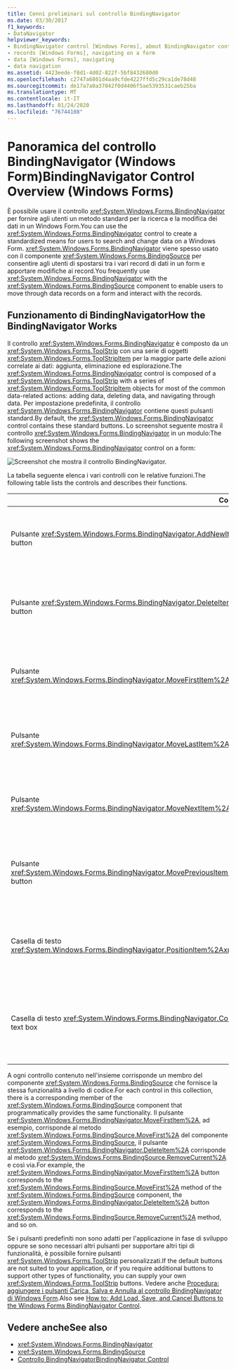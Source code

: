 ```yaml
---
title: Cenni preliminari sul controllo BindingNavigator
ms.date: 03/30/2017
f1_keywords:
- DataNavigator
helpviewer_keywords:
- BindingNavigator control [Windows Forms], about BindingNavigator control
- records [Windows Forms], navigating on a form
- data [Windows Forms], navigating
- data navigation
ms.assetid: 4423eede-f8d1-4d02-822f-5bf8432680d0
ms.openlocfilehash: c2747a6801d4aa9cfde4227ffd5c29ca1de78d48
ms.sourcegitcommit: de17a7a0a37042f0d4406f5ae5393531caeb25ba
ms.translationtype: MT
ms.contentlocale: it-IT
ms.lasthandoff: 01/24/2020
ms.locfileid: "76744108"
---
```

# <a name="bindingnavigator-control-overview-windows-forms"></a><span data-ttu-id="42770-102">Panoramica del controllo BindingNavigator (Windows Form)</span><span class="sxs-lookup"><span data-stu-id="42770-102">BindingNavigator Control Overview (Windows Forms)</span></span>
<span data-ttu-id="42770-103">È possibile usare il controllo <xref:System.Windows.Forms.BindingNavigator> per fornire agli utenti un metodo standard per la ricerca e la modifica dei dati in un Windows Form.</span><span class="sxs-lookup"><span data-stu-id="42770-103">You can use the <xref:System.Windows.Forms.BindingNavigator> control to create a standardized means for users to search and change data on a Windows Form.</span></span> <span data-ttu-id="42770-104"><xref:System.Windows.Forms.BindingNavigator> viene spesso usato con il componente <xref:System.Windows.Forms.BindingSource> per consentire agli utenti di spostarsi tra i vari record di dati in un form e apportare modifiche ai record.</span><span class="sxs-lookup"><span data-stu-id="42770-104">You frequently use <xref:System.Windows.Forms.BindingNavigator> with the <xref:System.Windows.Forms.BindingSource> component to enable users to move through data records on a form and interact with the records.</span></span>  
  
## <a name="how-the-bindingnavigator-works"></a><span data-ttu-id="42770-105">Funzionamento di BindingNavigator</span><span class="sxs-lookup"><span data-stu-id="42770-105">How the BindingNavigator Works</span></span>  

 <span data-ttu-id="42770-106">Il controllo <xref:System.Windows.Forms.BindingNavigator> è composto da un <xref:System.Windows.Forms.ToolStrip> con una serie di oggetti <xref:System.Windows.Forms.ToolStripItem> per la maggior parte delle azioni correlate ai dati: aggiunta, eliminazione ed esplorazione.</span><span class="sxs-lookup"><span data-stu-id="42770-106">The <xref:System.Windows.Forms.BindingNavigator> control is composed of a <xref:System.Windows.Forms.ToolStrip> with a series of <xref:System.Windows.Forms.ToolStripItem> objects for most of the common data-related actions: adding data, deleting data, and navigating through data.</span></span> <span data-ttu-id="42770-107">Per impostazione predefinita, il controllo <xref:System.Windows.Forms.BindingNavigator> contiene questi pulsanti standard.</span><span class="sxs-lookup"><span data-stu-id="42770-107">By default, the <xref:System.Windows.Forms.BindingNavigator> control contains these standard buttons.</span></span> <span data-ttu-id="42770-108">Lo screenshot seguente mostra il controllo <xref:System.Windows.Forms.BindingNavigator> in un modulo:</span><span class="sxs-lookup"><span data-stu-id="42770-108">The following screenshot shows the <xref:System.Windows.Forms.BindingNavigator> control on a form:</span></span>
  
 ![Screenshot che mostra il controllo BindingNavigator.](./media/bindingnavigator-control-overview-windows-forms/bindingnavigator-control-form.gif)  
  
 <span data-ttu-id="42770-110">La tabella seguente elenca i vari controlli con le relative funzioni.</span><span class="sxs-lookup"><span data-stu-id="42770-110">The following table lists the controls and describes their functions.</span></span>  
  
|<span data-ttu-id="42770-111">Control</span><span class="sxs-lookup"><span data-stu-id="42770-111">Control</span></span>|<span data-ttu-id="42770-112">Funzione</span><span class="sxs-lookup"><span data-stu-id="42770-112">Function</span></span>|  
|-------------|--------------|  
|<span data-ttu-id="42770-113">Pulsante <xref:System.Windows.Forms.BindingNavigator.AddNewItem%2A></span><span class="sxs-lookup"><span data-stu-id="42770-113"><xref:System.Windows.Forms.BindingNavigator.AddNewItem%2A> button</span></span>|<span data-ttu-id="42770-114">Inserisce una nuova riga nell'origine dati sottostante.</span><span class="sxs-lookup"><span data-stu-id="42770-114">Inserts a new row into the underlying data source.</span></span>|  
|<span data-ttu-id="42770-115">Pulsante <xref:System.Windows.Forms.BindingNavigator.DeleteItem%2A></span><span class="sxs-lookup"><span data-stu-id="42770-115"><xref:System.Windows.Forms.BindingNavigator.DeleteItem%2A> button</span></span>|<span data-ttu-id="42770-116">Elimina la riga corrente dall'origine dati sottostante.</span><span class="sxs-lookup"><span data-stu-id="42770-116">Deletes the current row from the underlying data source.</span></span>|  
|<span data-ttu-id="42770-117">Pulsante <xref:System.Windows.Forms.BindingNavigator.MoveFirstItem%2A></span><span class="sxs-lookup"><span data-stu-id="42770-117"><xref:System.Windows.Forms.BindingNavigator.MoveFirstItem%2A> button</span></span>|<span data-ttu-id="42770-118">Passa al primo elemento nell'origine dati sottostante.</span><span class="sxs-lookup"><span data-stu-id="42770-118">Moves to the first item in the underlying data source.</span></span>|  
|<span data-ttu-id="42770-119">Pulsante <xref:System.Windows.Forms.BindingNavigator.MoveLastItem%2A></span><span class="sxs-lookup"><span data-stu-id="42770-119"><xref:System.Windows.Forms.BindingNavigator.MoveLastItem%2A> button</span></span>|<span data-ttu-id="42770-120">Passa all'ultimo elemento nell'origine dati sottostante.</span><span class="sxs-lookup"><span data-stu-id="42770-120">Moves to the last item in the underlying data source.</span></span>|  
|<span data-ttu-id="42770-121">Pulsante <xref:System.Windows.Forms.BindingNavigator.MoveNextItem%2A></span><span class="sxs-lookup"><span data-stu-id="42770-121"><xref:System.Windows.Forms.BindingNavigator.MoveNextItem%2A> button</span></span>|<span data-ttu-id="42770-122">Passa all'elemento successivo nell'origine dati sottostante.</span><span class="sxs-lookup"><span data-stu-id="42770-122">Moves to the next item in the underlying data source.</span></span>|  
|<span data-ttu-id="42770-123">Pulsante <xref:System.Windows.Forms.BindingNavigator.MovePreviousItem%2A></span><span class="sxs-lookup"><span data-stu-id="42770-123"><xref:System.Windows.Forms.BindingNavigator.MovePreviousItem%2A> button</span></span>|<span data-ttu-id="42770-124">Passa all'elemento precedente nell'origine dati sottostante.</span><span class="sxs-lookup"><span data-stu-id="42770-124">Moves to the previous item in the underlying data source.</span></span>|  
|<span data-ttu-id="42770-125">Casella di testo <xref:System.Windows.Forms.BindingNavigator.PositionItem%2A></span><span class="sxs-lookup"><span data-stu-id="42770-125"><xref:System.Windows.Forms.BindingNavigator.PositionItem%2A> text box</span></span>|<span data-ttu-id="42770-126">Restituisce la posizione corrente nell'origine dati sottostante.</span><span class="sxs-lookup"><span data-stu-id="42770-126">Returns the current position within the underlying data source.</span></span>|  
|<span data-ttu-id="42770-127">Casella di testo <xref:System.Windows.Forms.BindingNavigator.CountItem%2A></span><span class="sxs-lookup"><span data-stu-id="42770-127"><xref:System.Windows.Forms.BindingNavigator.CountItem%2A> text box</span></span>|<span data-ttu-id="42770-128">Restituisce il numero totale di elementi nell'origine dati sottostante.</span><span class="sxs-lookup"><span data-stu-id="42770-128">Returns the total number of items in the underlying data source.</span></span>|  
  
 <span data-ttu-id="42770-129">A ogni controllo contenuto nell'insieme corrisponde un membro del componente <xref:System.Windows.Forms.BindingSource> che fornisce la stessa funzionalità a livello di codice.</span><span class="sxs-lookup"><span data-stu-id="42770-129">For each control in this collection, there is a corresponding member of the <xref:System.Windows.Forms.BindingSource> component that programmatically provides the same functionality.</span></span> <span data-ttu-id="42770-130">Il pulsante <xref:System.Windows.Forms.BindingNavigator.MoveFirstItem%2A>, ad esempio, corrisponde al metodo <xref:System.Windows.Forms.BindingSource.MoveFirst%2A> del componente <xref:System.Windows.Forms.BindingSource>, il pulsante <xref:System.Windows.Forms.BindingNavigator.DeleteItem%2A> corrisponde al metodo <xref:System.Windows.Forms.BindingSource.RemoveCurrent%2A> e così via.</span><span class="sxs-lookup"><span data-stu-id="42770-130">For example, the <xref:System.Windows.Forms.BindingNavigator.MoveFirstItem%2A> button corresponds to the <xref:System.Windows.Forms.BindingSource.MoveFirst%2A> method of the <xref:System.Windows.Forms.BindingSource> component, the <xref:System.Windows.Forms.BindingNavigator.DeleteItem%2A> button corresponds to the <xref:System.Windows.Forms.BindingSource.RemoveCurrent%2A> method, and so on.</span></span>  
  
 <span data-ttu-id="42770-131">Se i pulsanti predefiniti non sono adatti per l'applicazione in fase di sviluppo oppure se sono necessari altri pulsanti per supportare altri tipi di funzionalità, è possibile fornire pulsanti <xref:System.Windows.Forms.ToolStrip> personalizzati.</span><span class="sxs-lookup"><span data-stu-id="42770-131">If the default buttons are not suited to your application, or if you require additional buttons to support other types of functionality, you can supply your own <xref:System.Windows.Forms.ToolStrip> buttons.</span></span> <span data-ttu-id="42770-132">Vedere anche [Procedura: aggiungere i pulsanti Carica, Salva e Annulla al controllo BindingNavigator di Windows Form](load-save-and-cancel-bindingnavigator.md).</span><span class="sxs-lookup"><span data-stu-id="42770-132">Also see [How to: Add Load, Save, and Cancel Buttons to the Windows Forms BindingNavigator Control](load-save-and-cancel-bindingnavigator.md).</span></span>  
  
## <a name="see-also"></a><span data-ttu-id="42770-133">Vedere anche</span><span class="sxs-lookup"><span data-stu-id="42770-133">See also</span></span>

- <xref:System.Windows.Forms.BindingNavigator>
- <xref:System.Windows.Forms.BindingSource>
- [<span data-ttu-id="42770-134">Controllo BindingNavigator</span><span class="sxs-lookup"><span data-stu-id="42770-134">BindingNavigator Control</span></span>](bindingnavigator-control-windows-forms.md)
